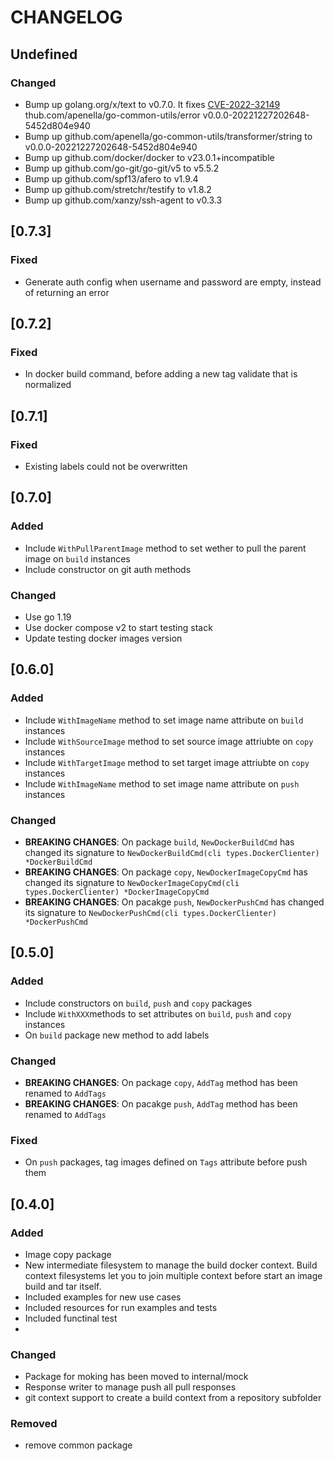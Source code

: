 # CHANGELOG

## Undefined
### Changed
- Bump up golang.org/x/text to v0.7.0. It fixes [CVE-2022-32149](https://cve.mitre.org/cgi-bin/cvename.cgi?name=CVE-2022-32149)
thub.com/apenella/go-common-utils/error v0.0.0-20221227202648-5452d804e940
- Bump up github.com/apenella/go-common-utils/transformer/string to v0.0.0-20221227202648-5452d804e940
- Bump up github.com/docker/docker to v23.0.1+incompatible
- Bump up github.com/go-git/go-git/v5 to v5.5.2
- Bump up github.com/spf13/afero to v1.9.4
- Bump up github.com/stretchr/testify to v1.8.2
- Bump up github.com/xanzy/ssh-agent to v0.3.3

## [0.7.3]

### Fixed
- Generate auth config when username and password are empty, instead of returning an error

## [0.7.2]

### Fixed
- In docker build command, before adding a new tag validate that is normalized 

## [0.7.1]

### Fixed
- Existing labels could not be overwritten

## [0.7.0]

### Added
- Include `WithPullParentImage` method to set wether to pull the parent image on `build` instances
- Include constructor on git auth methods

### Changed
- Use go 1.19
- Use docker compose v2 to start testing stack
- Update testing docker images version

## [0.6.0]

### Added
- Include `WithImageName` method to set image name attribute on `build` instances
- Include `WithSourceImage` method to set source image attriubte on `copy` instances
- Include `WithTargetImage` method to set target image attriubte on `copy` instances
- Include `WithImageName` method to set image name attribute on `push` instances

### Changed
- **BREAKING CHANGES**: On package `build`, `NewDockerBuildCmd` has changed its signature to `NewDockerBuildCmd(cli types.DockerClienter) *DockerBuildCmd`
- **BREAKING CHANGES**: On package `copy`, `NewDockerImageCopyCmd` has changed its signature to `NewDockerImageCopyCmd(cli types.DockerClienter) *DockerImageCopyCmd`
- **BREAKING CHANGES**: On pacakge `push`, `NewDockerPushCmd` has changed its signature to `NewDockerPushCmd(cli types.DockerClienter) *DockerPushCmd`

## [0.5.0]

### Added
- Include constructors on `build`, `push` and `copy` packages
- Include `WithXXX`methods to set attributes on `build`, `push` and `copy` instances
- On `build` package new method to add labels

### Changed
- **BREAKING CHANGES**: On package `copy`, `AddTag` method has been renamed to `AddTags`
- **BREAKING CHANGES**: On pacakge `push`, `AddTag` method has been renamed to `AddTags`

### Fixed
- On `push` packages, tag images defined on `Tags` attribute before push them

## [0.4.0]

### Added
- Image copy package
- New intermediate filesystem to manage the build docker context. Build context filesystems let you to join multiple context before start an image build and tar itself.
- Included examples for new use cases
- Included resources for run examples and tests
- Included functinal test
-

### Changed
- Package for moking has been moved to internal/mock
- Response writer to manage push all pull responses
- git context support to create a build context from a repository subfolder

### Removed
- remove common package
